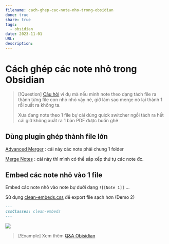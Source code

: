 ```yaml
---
filename: cach-ghep-cac-note-nho-trong-obsidian
done: true
share: true
tags:
  - obsidian
date: 2023-11-01
URL: 
description: 
---
```


# Cách ghép các note nhỏ trong Obsidian

> [!Question] [Câu hỏi](https://www.facebook.com/photo/?fbid=1344245219528391&set=p.1344245219528391)
> ví dụ mà nếu mình note theo dạng tách file ra thành từng file con nhỏ nhỏ vậy nè, giờ làm sao merge nó lại thành 1 rồi xuất ra không ta.
> 
> Xưa đang note theo 1 file bự cái dùng quick switcher ngồi tách ra hết cái giờ không xuất ra 1 bản PDF được buồn ghê

## Dùng plugin ghép thành file lớn
[Advanced Merger](https://obsidian.md/plugins?id=advanced-merger) : cái này các note phải chung 1 folder

[Merge Notes](https://obsidian.md/plugins?id=merge-notes) : cái này thì mình có thể sắp xếp thứ tự các note đc.

## Embed các note nhỏ vào 1 file
Embed các note nhỏ vào note bự dưới dạng `![[Note 1]]` ...

Sử dụng [clean-embeds.css](https://raw.githubusercontent.com/thienqc/obsidian/main/clean-embeds.css) để export file sạch hơn (Demo 2)

```md
---
cssClasses: clean-embeds
---
```

![](https://i.imgur.com/53FxpTP.png)



> [!Example] Xem thêm
> [Q&A Obisidian](./Q&A-obsidian.md)